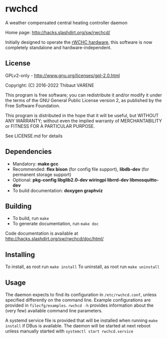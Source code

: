 # rwchcd

A weather compensated central heating controller daemon

Home page: http://hacks.slashdirt.org/sw/rwchcd/

Initially designed to operate the [rWCHC hardware](http://hacks.slashdirt.org/hw/rwchc/),
this software is now completely standalone and hardware-independent.

## License

GPLv2-only - http://www.gnu.org/licenses/gpl-2.0.html

Copyright: (C) 2016-2022 Thibaut VARENE

 This program is free software; you can redistribute it and/or
 modify it under the terms of the GNU General Public License
 version 2, as published by the Free Software Foundation.

 This program is distributed in the hope that it will be useful,
 but WITHOUT ANY WARRANTY; without even the implied warranty of
 MERCHANTABILITY or FITNESS FOR A PARTICULAR PURPOSE.

See LICENSE.md for details

## Dependencies

 - Mandatory: **make gcc**
 - Recommended: **flex bison** (for config file support), **libdb-dev** (for permanent storage support)
 - Optional: **pkg-config libglib2.0-dev wiringpi librrd-dev libmosquitto-dev**
 - To build documentation: **doxygen graphviz**

## Building

 - To build, run `make`
 - To generate documentation, run `make doc`

Code documentation is available at http://hacks.slashdirt.org/sw/rwchcd/doc/html/

## Installing

To install, as root run `make install`
To uninstall, as root run `make uninstall`

## Usage

The daemon expects to find its configuration in `/etc/rwchcd.conf`,
unless specified differently on the command line. Example configurations
are provided in `filecfg/examples`. `rwchcd -h` provides information about the
(very few) available command line parameters.

A systemd service file is provided that will be installed when running
`make install` if DBus is available. The daemon will be started at next reboot
unless manually started with `systemctl start rwchcd.service`
